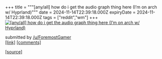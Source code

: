 +++
title = """[any/all] how do i get the audio graph thing here (I’m on arch w/ Hyprland)"""
date = 2024-11-14T22:39:18.000Z
expiryDate = 2024-11-14T22:39:18.000Z
tags = ["reddit","wm"]
+++
[![[any/all] how do i get the audio graph thing here (I’m on arch w/ Hyprland)](https://preview.redd.it/btwgb8j23y0e1.jpeg?width=640&crop=smart&auto=webp&s=d021a6e09e53db2eead3114a72ae7e200ca03a55 "[any/all] how do i get the audio graph thing here (I’m on arch w/ Hyprland)")](https://www.reddit.com/r/unixporn/comments/1grhdwx/anyall_how_do_i_get_the_audio_graph_thing_here_im/)

submitted by [/u/ForemostGamer](https://www.reddit.com/user/ForemostGamer)  
[\[link\]](https://i.redd.it/btwgb8j23y0e1.jpeg) [\[comments\]](https://www.reddit.com/r/unixporn/comments/1grhdwx/anyall_how_do_i_get_the_audio_graph_thing_here_im/)

[[source]](https://www.reddit.com/r/unixporn/comments/1grhdwx/anyall_how_do_i_get_the_audio_graph_thing_here_im/)
